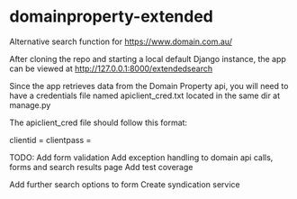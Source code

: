 # domainproperty-extended
Alternative search function for https://www.domain.com.au/

After cloning the repo and starting a local default Django instance, the app can be viewed at http://127.0.0.1:8000/extendedsearch

Since the app retrieves data from the Domain Property api, you will need to have a credentials file named apiclient_cred.txt located in the same dir at manage.py

The apiclient_cred file should follow this format:

clientid = <your client id>
clientpass = <your client secret>
  
TODO:
Add form validation
Add exception handling to domain api calls, forms and search results page
Add test coverage

Add further search options to form
Create syndication service
